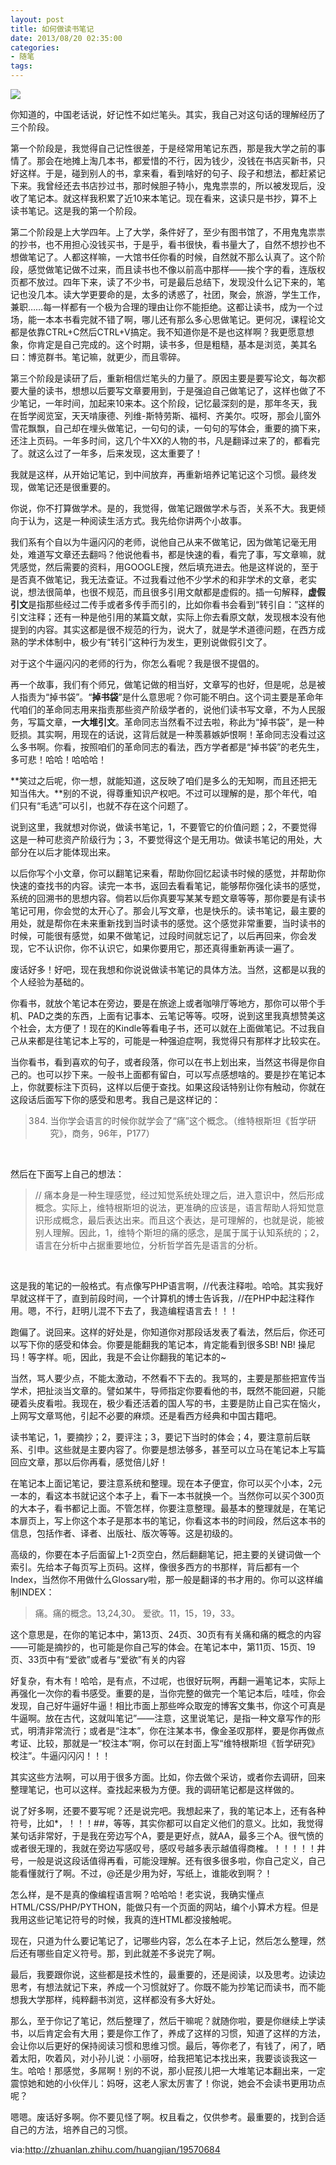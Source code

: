 ```yaml
---
layout: post
title: 如何做读书笔记
date: 2013/08/20 02:35:00
categories: 
- 随笔
tags: 
---
```


![](https://ws3.sinaimg.cn/large/006tNbRwgy1fgd0mdw87yj30hs0gnmxe.jpg)

你知道的，中国老话说，好记性不如烂笔头。其实，我自己对这句话的理解经历了三个阶段。

第一个阶段是，我觉得自己记性很差，于是经常用笔记东西，那是我大学之前的事情了。那会在地摊上淘几本书，都爱惜的不行，因为钱少，没钱在书店买新书，只好这样。于是，碰到别人的书，拿来看，看到啥好的句子、段子和想法，都赶紧记下来。我曾经还去书店抄过书，那时候胆子特小，鬼鬼祟祟的，所以被发现后，没收了笔记本。就这样我积累了近10来本笔记。现在看来，这读只是书抄，算不上读书笔记。这是我的第一个阶段。

第二个阶段是上大学四年。上了大学，条件好了，至少有图书馆了，不用鬼鬼祟祟的抄书，也不用担心没钱买书，于是乎，看书很快，看书量大了，自然不想抄也不想做笔记了。人都这样嘛，一大馆书任你看的时候，自然就不那么认真了。这个阶段，感觉做笔记做不过来，而且读书也不像以前高中那样——挨个字的看，连版权页都不放过。四年下来，读了不少书，可是最后总结下，发现没什么记下来的，笔记也没几本。读大学更要命的是，太多的诱惑了，社团，聚会，旅游，学生工作，兼职……每一样都有一个极为合理的理由让你不能拒绝。这都让读书，成为一个过场，能一本本书看完就不错了啊，哪儿还有那么多心思做笔记。更何况，课程论文都是依靠CTRL+C然后CTRL+V搞定。我不知道你是不是也这样啊？我更愿意想象，你肯定是自己完成的。这个时期，读书多，但是粗糙，基本是浏览，美其名曰：博览群书。笔记嘛，就更少，而且零碎。

第三个阶段是读研了后，重新相信烂笔头的力量了。原因主要是要写论文，每次都要大量的读书，想想以后要写文章要用到，于是强迫自己做笔记了，这样也做了不少笔记，一年时间，加起来10来本。这个阶段，记忆最深刻的是，那年冬天，我在哲学阅览室，天天啃康德、列维-斯特劳斯、福柯、齐美尔。哎呀，那会儿窗外雪花飘飘，自己却在埋头做笔记，一句句的读，一句句的写体会，重要的摘下来，还注上页码。一年多时间，这几个牛XX的人物的书，凡是翻译过来了的，都看完了。就这么过了一年多，后来发现，这太重要了！

我就是这样，从开始记笔记，到中间放弃，再重新培养记笔记这个习惯。最终发现，做笔记还是很重要的。

你说，你不打算做学术。是的，我觉得，做笔记跟做学术与否，关系不大。我更倾向于认为，这是一种阅读生活方式。我先给你讲两个小故事。

我们系有个自以为牛逼闪闪的老师，说他自己从来不做笔记，因为做笔记毫无用处，难道写文章还去翻吗？他说他看书，都是快速的看，看完了事，写文章嘛，就凭感觉，然后需要的资料，用GOOGLE搜，然后填充进去。他是这样说的，至于是否真不做笔记，我无法查证。不过我看过他不少学术的和非学术的文章，老实说，想法很简单，也很不规范，而且很多引用文献都是虚假的。插一句解释，**虚假引文**是指那些经过二传手或者多传手而引的，比如你看书会看到“转引自：”这样的引文注释；还有一种是他引用的某篇文献，实际上你去看原文献，发现根本没有他提到的内容。其实这都是很不规范的行为，说大了，就是学术道德问题，在西方成熟的学术体制中，极少有“转引”这种行为发生，更别说做假引文了。

对于这个牛逼闪闪的老师的行为，你怎么看呢？我是很不提倡的。

再一个故事，我们有个师兄，做笔记做的相当好，文章写的也好，但是呢，总是被人指责为“掉书袋”。“**掉书袋**”是什么意思呢？你可能不明白。这个词主要是革命年代咱们的革命同志用来指责那些资产阶级学者的，说他们读书写文章，不为人民服务，写篇文章，**一大堆引文**。革命同志当然看不过去啦，称此为“掉书袋”，是一种贬损。其实啊，用现在的话说，这背后就是一种羡慕嫉妒恨啊！革命同志没看过这么多书啊。你看，按照咱们的革命同志的看法，西方学者都是“掉书袋”的老先生，多可悲！哈哈！哈哈哈！

**笑过之后呢，你一想，就能知道，这反映了咱们是多么的无知啊，而且还把无知当伟大。**别的不说，得尊重知识产权吧。不过可以理解的是，那个年代，咱们只有“毛选”可以引，也就不存在这个问题了。

说到这里，我就想对你说，做读书笔记，1，不要管它的价值问题；2，不要觉得这是一种可悲资产阶级行为；3，不要觉得这个是无用功。做读书笔记的用处，大部分在以后才能体现出来。

以后你写个小文章，你可以翻笔记来看，帮助你回忆起读书时候的感觉，并帮助你快速的查找书的内容。读完一本书，返回去看看笔记，能够帮你强化读书的感觉，系统的回溯书的思想内容。倘若以后你真要写某某专题文章等等，那你要是有读书笔记可用，你会觉的太开心了。那会儿写文章，也是快乐的。读书笔记，最主要的用处，就是帮你在未来重新找到当时读书的感觉。这个感觉非常重要，当时读书的时候，可能很有感觉，如果不做笔记，过段时间就忘记了，以后再回来，你会发现，它不认识你，你不认识它，如果你要用它，那还真得重新再读一遍了。

废话好多！好吧，现在我想和你说说做读书笔记的具体方法。当然，这都是以我的个人经验为基础的。

你看书，就放个笔记本在旁边，要是在旅途上或者咖啡厅等地方，那你可以带个手机、PAD之类的东西，上面有记事本、云笔记等等。哎呀，说到这里我真想赞美这个社会，太方便了！现在的Kindle等看电子书，还可以就在上面做笔记。不过我自己从来都是往笔记本上写的，可能是一种强迫症啊，我觉得只有那样才比较实在。

当你看书，看到喜欢的句子，或者段落，你可以在书上划出来，当然这书得是你自己的。也可以抄下来。一般书上面都有留白，可以写点感想啥的。要是抄在笔记本上，你就要标注下页码，这样以后便于查找。如果这段话特别让你有触动，你就在这段话后面写下你的感受和思考。我自己是这样记的：

> 384. 当你学会语言的时候你就学会了“痛”这个概念。（维特根斯坦《哲学研究》，商务，96年，P177）

 

然后在下面写上自己的想法：

> // 痛本身是一种生理感觉，经过知觉系统处理之后，进入意识中，然后形成概念。实际上，维特根斯坦的说法，更准确的应该是，语言帮助人将知觉意识形成概念，最后表达出来。而且这个表达，是可理解的，也就是说，能被别人理解。因此，1，维特个斯坦的痛的感念，是属于属于认知系统的；2，语言在分析中占据重要地位，分析哲学首先是语言的分析。

 

这是我的笔记的一般格式。有点像写PHP语言啊，//代表注释啦。哈哈。其实我好早就这样干了，直到前段时间，一个计算机的博士告诉我，//在PHP中起注释作用。嗯，不行，赶明儿混不下去了，我造编程语言去！！！

跑偏了。说回来。这样的好处是，你知道你对那段话发表了看法，然后后，你还可以写下你的感受和体会。你要是能翻我的笔记本，肯定能看到很多SB! NB! 操尼玛！等字样。呃，因此，我是不会让你翻我的笔记本的~

当然，骂人要少点，不能太激动，不然看不下去的。我骂的，主要是那些把宣传当学术，把扯淡当文章的。譬如某牛，导师指定你要看他的书，既然不能回避，只能硬着头皮看啦。我现在，极少看还活着的国人写的书，主要是防止自己实在恼火，上网写文章骂他，引起不必要的麻烦。还是看西方经典和中国古籍吧。

读书笔记，1，要摘抄；2，要评注；3，要记下当时的体会；4，要注意前后联系、引申。这些就是主要内容了。你要是想法够多，甚至可以立马在笔记本上写篇回应文章，那以后你再看，感觉倍儿好！

在笔记本上面记笔记，要注意系统和整理。现在本子便宜，你可以买个小本，2元一本的，看这本书就记这个本子上，看下一本书就换一个。当然你可以买个300页的大本子，看书都记上面。不管怎样，你要注意整理。最基本的整理就是，在笔记本扉页上，写上你这个本子是那本书的笔记，你看这本书的时间段，然后这本书的信息，包括作者、译者、出版社、版次等等。这是初级的。

高级的，你要在本子后面留上1-2页空白，然后翻翻笔记，把主要的关键词做一个索引。先给本子每页写上页码。这样，像很多西方的书那样，背后都有一个Index，当然你不用做什么Glossary啦，那一般是翻译的书才用的。你可以这样编制INDEX：

> 痛。痛的概念。13,24,30。 爱欲。11，15，19，33。

这个意思是，在你的笔记本中，第13页、24页、30页有有关痛和痛的概念的内容——可能是摘抄的，也可能是你自己写的体会。在笔记本中，第11页、15页、19页、33页中有“爱欲”或者与“爱欲”有关的内容

好复杂，有木有！哈哈，是有点，不过呢，也很好玩啊，再翻一遍笔记本，实际上再强化一次你的看书感受。重要的是，当你完整的做完一个笔记本后，哇哇，你会发现，自己好牛逼好牛逼！相比市面上那些哗众取宠的博客文集书，你这个可真是牛逼啊。放在古代，这就叫笔记”——注意，这里说笔记，是指一种文章写作的形式，明清非常流行；或者是“注本”，你在注某本书，像金圣叹那样，要是你再做点考证、比较，那就是一“校注本”啊，你可以在封面上写“维特根斯坦《哲学研究》校注”。牛逼闪闪闪！！！

其实这些方法啊，可以用于很多方面。比如，你去做个采访，或者你去调研，回来整理笔记，也可以这样。查找起来极为方便。我的调研笔记都是这样做的。

说了好多啊，还要不要写呢？还是说完吧。我想起来了，我的笔记本上，还有各种符号，比如*，！！！##，等等，其实你都可以自定义他们的意义。比如，我觉得某句话非常好，于是我在旁边写个A，要是更好点，就AA，最多三个A。很气愤的或者很无理的，我就在旁边写感叹号，感叹号越多表示越值得商榷。！！！！！井号，一般是说这段话值得再看，可能没理解。还有很多很多啦，你自己定义，自己能看懂就行了啊。不过，@还是少用为好，写纸上，谁能收到啊？！

怎么样，是不是真的像编程语言啊？哈哈哈！老实说，我确实懂点HTML/CSS/PHP/PYTHON，能做只有一个页面的网站，编个小算术方程。但是我用这些记笔记符号的时候，我真的连HTML都没接触呢。

现在，只道为什么要记笔记了，记哪些内容，怎么在本子上记，然后怎么整理，然后还有哪些自定义符号。那，到此就差不多说完了啊。

最后，我要跟你说，这些都是技术性的，最重要的，还是阅读，以及思考。边读边思考，有想法就记下来，养成一个习惯就好了。你既不能为抄笔记而读书，而不能想我大学那样，纯粹翻书浏览，这样都没有多大好处。

那么，至于你记了笔记，然后整理了，然后干嘛呢？就随你啦，要是你继续上学读书，以后肯定会有大用；要是你工作了，养成了这样的习惯，知道了这样的方法，会让你以后更好的保持阅读习惯和思维习惯。最后，等你老了，有钱了，闲了，晒着太阳，吹着风，对小孙儿说：小丽呀，给我把笔记本找出来，我要谈谈我这一生。哈哈！那感觉，多屌啊！别的不说，那小屁孩儿把一大堆笔记本翻出来，一定震惊她和她的小伙伴儿：妈呀，这老人家太厉害了！你说，她会不会读书更用功点呢？

嗯嗯。废话好多啊。你不要见怪了啊。权且看之，仅供参考。最重要的，找到合适自己的方法，培养自己的习惯。

via:<http://zhuanlan.zhihu.com/huangjian/19570684>